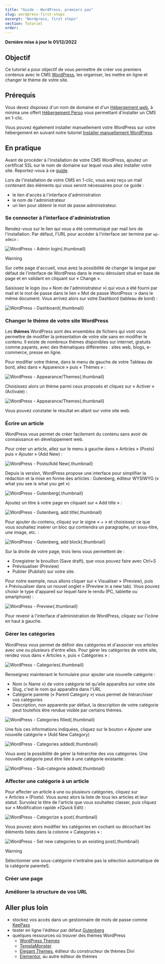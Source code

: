 ```yaml
---
title: "Guide - WordPress, premiers pas"
slug: wordpress-first-steps
excerpt: "Wordpress, first steps"
section: Tutoriel
order: 
---
```


**Dernière mise à jour le 01/12/2022**

## Objectif

Ce tutoriel a pour objectif de vous permettre de créer vos premiers contenus avec le CMS [WordPress](https://wordpress.org/), les organiser, les mettre en ligne et changer le thème de votre site.

## Prérequis

Vous devez disposez d'un nom de domaine et d'un [Hébergement web](https://www.ovhcloud.com/fr/web-hosting/), à minima une offert [Hébergement Perso](https://www.ovhcloud.com/fr/web-hosting/personal-offer/) vous permettant d'installer un CMS en 1-clic.

Vous pouvez également installer manuellement votre WordPress sur votre hébergement en suivant notre tutoriel [Installer manuellement WordPress](https://docs.ovh.com/fr/hosting/installer-manuellement-wordpress/).

## En pratique

Avant de procéder à l'installation de votre CMS WordPress, ajoutez un certificat SSL sur le nom de domaine sur lequel vous allez installer votre site. Reportez-vous à ce [guide](https://docs.ovh.com/fr/hosting/passer-site-internet-https-ssl/#etape-1-activer-le-certificat-ssl-sur-lhebergement).

Lors de l'installation de votre CMS en 1-clic, vous avez reçu un mail contenant des éléments qui vous seront nécessaires pour ce guide&nbsp;:

- le lien d'accès à l'interface d'administration
- le nom de l'administrateur
- un lien pour obtenir le mot de passe administrateur.

### Se connecter à l'interface d'administration

Rendez-vous sur le lien qui vous a été communiqué par mail lors de l'installation. Par défaut, l'URL pour accéder à l'interface ser termine par `wp-admin`&nbsp;:

![WordPress - Admin login](images/wordpress_first_steps%5B1%5D.png){.thumbnail}

> [!warning]
> 
> Sur cette page d'accueil, vous avez la possibilité de changer la langue par défaut de l'interface de WordPress dans le menu déroulant situé en base de page et en validant en cliquant sur «&nbsp;Change&nbsp;».

Saisissez le login (ou «&nbsp;Nom de l'administrateur&nbsp;») qui vous a été fourni par mail et le mot de passe dans le lien «&nbsp;Mot de passe WordPress&nbsp;:» dans le même document. Vous arrivez alors sur votre Dashbord (tableau de bord)&nbsp;:

![WordPress - Dashboard](images/wordpress_first_steps%5B2%5D.png){.thumbnail}

### Changer le thème de votre site WordPress

Les **thèmes** WordPress sont des ensembles de fichiers qui vont vous permettre de modifier la présentation de votre site sans en modifier le contenu. Il existe de nombreux thèmes disponibles sur internet, gratuits comme payants, avec des thématiques différentes&nbsp;: sites web, blogs, e-commerce, presse en ligne.

Pour modifier votre thème, dans le menu de gauche de votre Tableau de bord, allez dans «&nbsp;Apparence&nbsp;» puis «&nbsp;Thèmes&nbsp;»&nbsp;:

![WordPress - Appearance/Themes](images/wordpress_first_steps%5B3%5D.png){.thumbnail}

Choisissez alors un thème parmi ceux proposés et cliquez sur «&nbsp;Activer&nbsp;» (Activate)&nbsp;:

![WordPress - Appearance/Themes](images/wordpress_first_steps%5B4%5D.png){.thumbnail}

Vous pouvez constater le résultat en allant sur votre site web.

### Écrire un article

WordPress vous permet de créer facilement du contenu sans avoir de connaissance en développement web.

Pour créer un article, allez sur le menu à gauche dans «&nbsp;Articles&nbsp;» (Posts) puis «&nbsp;Ajouter&nbsp;» (Add New)&nbsp;:

![WordPress - Posts/Add New](images/wordpress_first_steps%5B5%5D.png){.thumbnail}

Depuis la version, WordPress propose une interface pour simplifier la rédaction et la mise en forme des articles&nbsp;: Gutenberg, éditeur WYSIWYG (« what you see is what you get »)

![WordPress - Gutenberg](images/wordpress_first_steps%5B6%5D.png){.thumbnail}

Ajoutez un titre à votre page en cliquant sur «&nbsp;Add title&nbsp;»&nbsp;:

![WordPress - Gutenberg, add title](images/wordpress_first_steps%5B7%5D.png){.thumbnail}

Pour ajouter du contenu, cliquez sur le signe «&nbsp;+&nbsp;» et choisissez ce que vous souhaitez insérer un bloc qui contiendra un paragraphe, un sous-titre, une image, etc.&nbsp;:

![WordPress - Gutenberg, add block](images/wordpress_first_steps%5B8%5D.png){.thumbnail}

Sur la droite de votre page, trois liens vous permettent de&nbsp;:

- Enregistrer le brouillon (Save draft), que vous pouvez faire avec Ctrl+S
- Prévisualiser (Preview)
- Publier (Publish) sur votre site.

Pour notre exemple, nous allons cliquer sur «&nbsp;Visualiser&nbsp;» (Preview), puis «&nbsp;Prévisualiser dans un nouvel onglet&nbsp;» (Preview in a new tab). Vous pouvez choisir le type d'appareil sur lequel faire le rendu (PC, tablette ou smartphone)&nbsp;:

![WordPress - Preview](images/wordpress_first_steps%5B10%5D.png){.thumbnail}

Pour revenir à l'interface d'administration de WordPress, cliquez sur l'icône en haut à gauche.

### Gérer les catégories

WordPress vous permet de définir des catégories et d'associer vos articles avec une ou plusieurs d'entre elles. Pour gérer les catégories de votre site, rendez vous dans «&nbsp;Articles&nbsp;», puis «&nbsp;Catégories&nbsp;»&nbsp;:

![WordPress - Categories](images/wordpress_first_steps%5B11%5D.png){.thumbnail}

Renseignez maintenant le formulaire pour ajouter une nouvelle catégorie&nbsp;:

- Nom («&nbsp;Name&nbsp;») de votre catégorie tel qu'elle apparaîtra sur votre site
- Slug, c'est le nom qui apparaîtra dans l'URL
- Catégorie parente («&nbsp;Parent Category&nbsp;») vous permet de hiérarchiser vos catégories
- Description, non apparente par défaut, la description de votre catégorie peut toutefois être rendue visible par certains thèmes.

![WordPress - Categories filled](images/wordpress_first_steps%5B12%5D.png){.thumbnail}

Une fois ces informations indiquées, cliquez sur le bouton «&nbsp;Ajouter une nouvelle catégorie&nbsp;» (Add New Category)

![WordPress - Categories added](images/wordpress_first_steps%5B13%5D.png){.thumbnail}

Vous avez la possibilité de gérer la hiérarchie des vos catégories. Une nouvelle catégorie peut être liée à une catégorie existante&nbsp;:

![WordPress - Sub-categorie added](images/wordpress_first_steps%5B14%5D.png){.thumbnail}

### Affecter une catégorie à un article

Pour affecter un article à une ou plusieurs catégories, cliquez sur «&nbsp;Articles&nbsp;» (Posts). Vous aurez alors la liste de tous les articles et leur statut. Survolez le titre de l'article que vous souhaitez classer, puis cliquez sur «&nbsp;Modification rapide&nbsp;»(Quick Edit)&nbsp;:

![WordPress - Categorize a post](images/wordpress_first_steps%5B15%5D.png){.thumbnail}

Vous pouvez alors modifier les catégories en cochant ou décochant les éléments listés dans la colonne «&nbsp;Categories&nbsp;»&nbsp;:

![WordPress - Set new categories to an existing post](images/wordpress_first_steps%5B16%5D.png){.thumbnail}

>[!warning]
>
> Sélectionner une sous-catégorie n'entraîne pas la sélection automatique de la catégorie parenteS.
>

### Créer une page

### Améliorer la structure de vos URL

## Aller plus loin

- stockez vos accès dans un gestionnaire de mots de passe comme [KeePass](https://keepass.info/)
- tester en ligne l'éditeur par défaut [Gutenberg](https://fr.wordpress.org/gutenberg/)
- quelques ressources où trouver des thèmes WordPress
    - [WordPress Themes](https://wordpress.com/fr/themes)
    - [TemplaMonster](https://www.templatemonster.com/fr/type/themes-wordpress/)
    - [Elegant Themes](https://www.elegantthemes.com/), éditeur du constructeur de thèmes Divi
    - [Elementor](https://elementor.com/), au autre éditeur de thèmes
